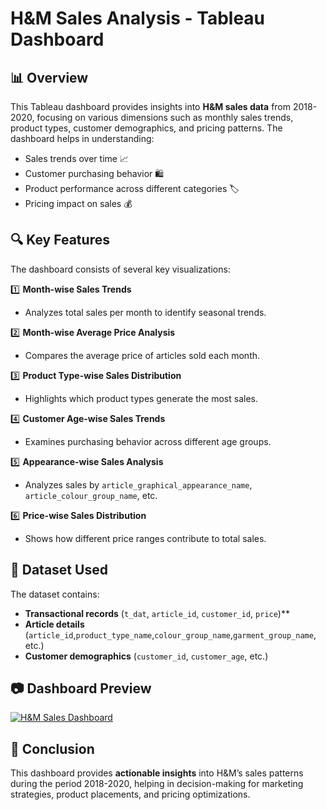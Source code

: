 # H&M Sales Analysis - Tableau Dashboard

## 📊 Overview
This Tableau dashboard provides insights into **H&M sales data** from 2018-2020, focusing on various dimensions such as monthly sales trends, product types, customer demographics, and pricing patterns. The dashboard helps in understanding:
- Sales trends over time 📈
- Customer purchasing behavior 🛍️
- Product performance across different categories 🏷️
- Pricing impact on sales 💰

## 🔍 Key Features
The dashboard consists of several key visualizations:

1️⃣ **Month-wise Sales Trends** 
   - Analyzes total sales per month to identify seasonal trends.  

2️⃣ **Month-wise Average Price Analysis**   
   - Compares the average price of articles sold each month.  

3️⃣ **Product Type-wise Sales Distribution** 
   - Highlights which product types generate the most sales.  

4️⃣ **Customer Age-wise Sales Trends** 
   - Examines purchasing behavior across different age groups.  

5️⃣ **Appearance-wise Sales Analysis** 
   - Analyzes sales by `article_graphical_appearance_name`, `article_colour_group_name`, etc.  

6️⃣ **Price-wise Sales Distribution**   
   - Shows how different price ranges contribute to total sales.  

## 📂 Dataset Used
The dataset contains:
- **Transactional records** (`t_dat`, `article_id`, `customer_id`, `price`)**  
- **Article details** (`article_id`,`product_type_name`,`colour_group_name`,`garment_group_name`, etc.)  
- **Customer demographics** (`customer_id`, `customer_age`, etc.)

## 📷 Dashboard Preview

[![H&M Sales Dashboard](https://public.tableau.com/static/images/HM/HM2018-20SalesReport/Dashboard1/1.png)](https://public.tableau.com/views/HM2018-20SalesReport/Dashboard1)

## 📌 Conclusion
This dashboard provides **actionable insights** into H&M’s sales patterns during the period 2018-2020, helping in decision-making for marketing strategies, product placements, and pricing optimizations.
